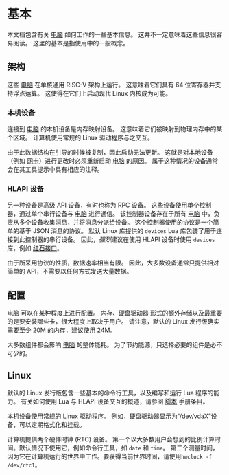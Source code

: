 # 基本
本文档包含有关 [电脑](block/computer.md) 如何工作的一些基本信息。 这并不一定意味着这些信息很容易阅读。 这里的基本是指使用中的一般概念。

## 架构
这些 [电脑](block/computer.md) 在单核通用 RISC-V 架构上运行。 这意味着它们具有 64 位寄存器并支持浮点运算。 这使得在它们上启动现代 Linux 内核成为可能。

### 本机设备
连接到 [电脑](block/computer.md) 的本机设备是内存映射设备。 这意味着它们被映射到物理内存中的某个区域。 计算机使用常规的 Linux 驱动程序与之交互。

由于此数据结构在引导的时候被复制，因此启动无法更新。 这就是对本地设备（例如 [网卡](item/network_interface_card.md)）进行更改时必须重新启动 [电脑](block/computer.md) 的原因。 属于这种情况的设备通常会在其工具提示中具有相应的注释。

### HLAPI 设备
另一种设备是高级 API 设备，有时也称为 RPC 设备。 这些设备使用单个控制器，通过单个串行设备与 [电脑](block/computer.md) 进行通信。 该控制器设备存在于所有 [电脑](block/computer.md) 中，负责从多个设备收集消息，并将消息分派给设备。 这个控制器使用的协议是一个简单的基于 JSON 消息的协议。 默认 Linux 库提供的 `devices` Lua 库包装了用于连接到此控制器的串行设备。 因此，*强烈*建议在使用 HLAPI 设备时使用 `devices` 库，例如 [红石接口](block/redstone_interface.md)。

由于所采用协议的性质，数据速率相当有限。 因此，大多数设备通常只提供相对简单的 API，不需要以任何方式发送大量数据。

## 配置
[电脑](block/computer.md) 可以在某种程度上进行配置。 [内存](item/memory.md)、[硬盘驱动器](item/hard_drive.md) 形式的额外存储以及最重要的是要安装哪些卡，很大程度上取决于用户。 请注意，默认的 Linux 发行版确实需要至少 20M 的内存，建议使用 24M。

大多数组件都会影响 [电脑](block/computer.md) 的整体能耗。 为了节约能源，只选择必要的组件是必不可少的。

## Linux
默认的 Linux 发行版包含一些基本的命令行工具，以及编写和运行 Lua 程序的能力。 有关如何使用 Lua 与 HLAPI 设备交互的概述，请参阅 [脚本](scripting.md) 手册条目。

本机设备使用常规的 Linux 驱动程序。 例如，硬盘驱动器显示为“/dev/vdaX”设备，可以定期格式化和挂载。

计算机提供两个硬件时钟 (RTC) 设备。 第一个以大多数用户会想到的比例计算时间。默认情况下使用它，例如命令行工具，如 `date` 和 `time`。 第二个测量时间，因为它在计算机运行的世界中工作。要获得当前世界时间，请使用`hwclock -f /dev/rtc1`。